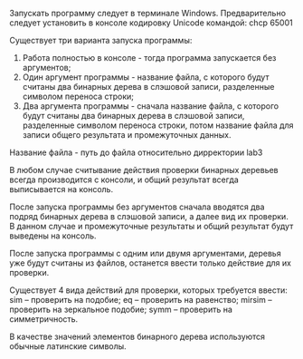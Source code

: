 Запускать программу следует в терминале Windows. 
Предварительно следует установить в консоле кодировку Unicode командой: chcp 65001

Существует три варианта запуска программы:
1) Работа полностью в консоле - тогда программа запускается без аргументов;
2) Один аргумент программы - название файла, с которого будут считаны два бинарных дерева в 
слэшовой записи, разделенные символом переноса строки;
3) Два аргумента программы - сначала название файла, с которого будут считаны два бинарных дерева в слэшовой записи, разделенные символом 
переноса строки, потом название файла для записи общего результата и промежуточных данных.

Название файла - путь до файла относительно дирректории lab3

В любом случае считывание действия проверки бинарных деревьев всегда производится с консоли, и общий результат всегда выписывается на консоль.

После запуска программы без аргументов сначала вводятся два подряд бинарных дерева в слэшовой записи, а далее вид их проверки. В данном случае
и промежуточные результаты и общий результат будут выведены на консоль.

После запуска программы с одним или двумя аргументами, деревья уже будут считаны из файлов, останется ввести только действие для их проверки.

Существует 4 вида действий для проверки, которых требуется ввести:
	sim – проверить на подобие;
	eq – проверить на равенство;
	mirsim – проверить на зеркальное подобие;
	symm – проверить на симметричность.
	
В качестве значений элементов бинарного дерева используются обычные латинские символы.